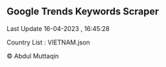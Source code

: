 

## Google Trends Keywords Scraper 
 
Last Update 16-04-2023 , 16:45:28

Country List :
VIETNAM.json



© Abdul Muttaqin 
